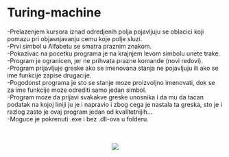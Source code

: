 # Turing-machine

-Prelazenjem kursora iznad odredjenih polja pojavljuju se oblacici koji pomazu pri objasnjavanju cemu koje polje sluzi.<br>
-Prvi simbol u Alfabetu se smatra praznim znakom.<br>
-Pokazivac na pocetku programa je na krajnjem levom simbolu unete trake.<br>
-Program je ogranicen, jer ne prihvata prazne komande (novi redovi).<br>
-Program prijavljuje greske ako se imenovana stanja ne pojavljuju ili ako se ime funkcije zapise drugacije.<br>
-Pogodonst programa je sto se stanje moze proizvoljno imenovati, dok se za ime funkcije moze odrediti samo jedan simbol.<br>
-Program moze da prijavi svakakve greske unosnika i da mu da tacan podatak na kojoj liniji ju je i napravio i zbog cega je nastala ta greska, sto je i razlog zasto je ovaj program jedan od kvalitetnijih...<br>
-Moguce je pokrenuti .exe i bez .dll-ova u folderu.<br>
<br><br>
<p align="center">
  <img src="https://user-images.githubusercontent.com/59072921/71326287-166e3780-24f9-11ea-9429-75ee32304701.png">
</p>

